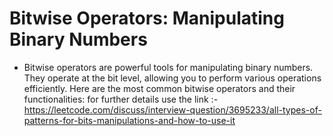 # Bitwise Operators: Manipulating Binary Numbers
* Bitwise operators are powerful tools for manipulating binary numbers. They operate at the bit level, allowing you to perform various operations efficiently. Here are the most common bitwise operators and their functionalities: for further details use the link :- https://leetcode.com/discuss/interview-question/3695233/all-types-of-patterns-for-bits-manipulations-and-how-to-use-it
